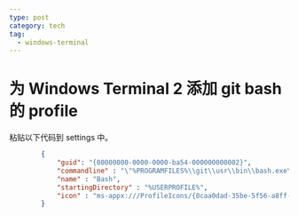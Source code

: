 ```yaml
---
type: post
category: tech
tag:
  - windows-terminal
---
```


# 为 Windows Terminal 2 添加 git bash 的 profile

粘贴以下代码到 settings 中。

```json
        {
            "guid": "{00000000-0000-0000-ba54-000000000002}",
            "commandline" : "\"%PROGRAMFILES%\\git\\usr\\bin\\bash.exe\" -i -l",
            "name" : "Bash",
            "startingDirectory" : "%USERPROFILE%",
            "icon" : "ms-appx:///ProfileIcons/{0caa0dad-35be-5f56-a8ff-afceeeaa6101}.png"
        }

```
